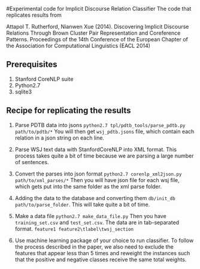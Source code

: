 #Experimental code for Implicit Discourse Relation Classifier
The code that replicates results from 

Attapol T. Rutherford, Nianwen Xue (2014). Discovering Implicit Discourse Relations Through Brown Cluster Pair Representation and Coreference Patterns. Proceedings of the 14th Conference of the European Chapter of the Association for Computational Linguistics (EACL 2014)

## Prerequisites
1. Stanford CoreNLP suite
2. Python2.7 
3. sqlite3

## Recipe for replicating the results

1. Parse PDTB data into jsons
```python2.7 tpl/pdtb_tools/parse_pdtb.py path/to/pdtb/*```
You will then get ```wsj_pdtb.jsons``` file, which contain each relation in a json string on each line.

2. Parse WSJ text data with StanfordCoreNLP into XML format. This process takes quite a bit of time because we are parsing a large number of sentences.

3. Convert the parses into json format ```python2.7 corenlp_xml2json.py path/to/xml_parses/*``` Then you will have json file for each wsj file, which gets put into the same folder as the xml parse folder.

4. Adding the data to the database and converting them ```db/init_db path/to/parse_folder```. This will take quite a bit of time. 

5. Make a data file ```python2.7 make_data_file.py```
Then you have ```training_set.csv``` and ```test_set.csv```. The data are in tab-separated format. ```feature1 feature2\tlabel\twsj_section``` 

6. Use machine learning package of your choice to run classifier. To follow the process described in the paper, we also need to exclude the features that appear less than 5 times and reweight the instances such that the positive and negative classes receive the same total weights. 



